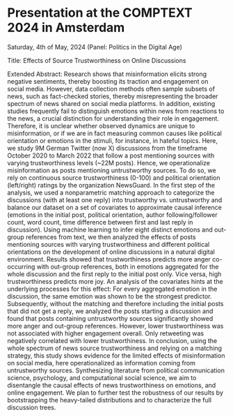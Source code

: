# Presentation at the COMPTEXT 2024 in Amsterdam
Saturday, 4th of May, 2024 (Panel: Politics in the Digital Age)

Title: Effects of Source Trustworthiness on Online Discussions 

Extended Abstract:
Research shows that misinformation elicits strong negative sentiments, thereby boosting its traction and engagement on social media. However, data collection methods often sample subsets of news, such as fact-checked stories, thereby misrepresenting the broader spectrum of news shared on social media platforms. In addition, existing studies frequently fail to distinguish emotions within news from reactions to the news, a crucial distinction for understanding their role in engagement. Therefore, it is unclear whether observed dynamics are unique to misinformation, or if we are in fact measuring common causes like political orientation or emotions in the stimuli, for instance, in hateful topics. Here, we study 9M German Twitter (now X) discussions from the timeframe October 2020 to March 2022 that follow a post mentioning sources with varying trustworthiness levels (~22M posts). Hence, we operationalize misinformation as posts mentioning untrustworthy sources. To do so, we rely on continuous source trustworthiness (0-100) and political orientation (left/right) ratings by the organization NewsGuard. 
In the first step of the analysis, we used a nonparametric matching approach to categorize the discussions (with at least one reply) into trustworthy vs. untrustworthy and balance our dataset on a set of covariates to approximate causal inference (emotions in the initial post, political orientation, author following/follower count, word count, time difference between first and last reply in discussion). Using machine learning to infer eight distinct emotions and out-group references from text, we then analyzed the effects of posts mentioning sources with varying trustworthiness and different political orientations on the development of online discussions in a natural digital environment. Results showed that trustworthiness predicts more anger co-occurring with out-group references, both in emotions aggregated for the whole discussion and the first reply to the initial post only. Vice versa, high trustworthiness predicts more joy. An analysis of the covariates hints at the underlying processes for this effect: For every aggregated emotion in the discussion, the same emotion was shown to be the strongest predictor. 
Subsequently, without the matching and therefore including the initial posts that did not get a reply, we analyzed the posts starting a discussion and found that posts containing untrustworthy sources significantly showed more anger and out-group references. However, lower trustworthiness was not associated with higher engagement overall. Only retweeting was negatively correlated with lower trustworthiness.
In conclusion, using the whole spectrum of news source trustworthiness and relying on a matching strategy, this study shows evidence for the limited effects of misinformation on social media, here operationalized as information coming from untrustworthy sources. Synthesizing literature from political communication science, psychology, and computational social science, we aim to disentangle the causal effects of news trustworthiness on emotions, and online engagement. We plan to further test the robustness of our results by bootstrapping the heavy-tailed distributions and to characterize the full discussion trees. 

